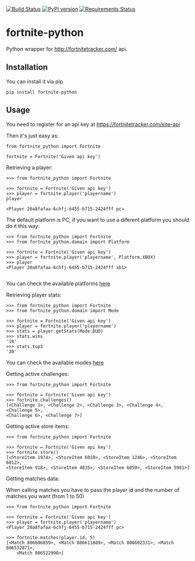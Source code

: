 [![Build Status](https://travis-ci.org/xcodinas/fortnite-python.svg?branch=master)](https://travis-ci.org/xcodinas/fortnite-python)
[![PyPI version](https://badge.fury.io/py/fortnite-python.svg)](https://badge.fury.io/py/fortnite-python)
[![Requirements Status](https://requires.io/github/xcodinas/fortnite-python/requirements.svg?branch=master)](https://requires.io/github/xcodinas/fortnite-python/requirements/?branch=master)

# fortnite-python
Python wrapper for http://fortnitetracker.com/ api.

## Installation

You can install it via pip

```
pip install fortnite-python
```


## Usage

You need to register for an api key at https://fortnitetracker.com/site-api

Then it's just easy as:

```
from fortnite_python import Fortnite

fortnite = Fortnite('Given api key')
```


Retrieving a player:

```
>>> from fortnite_python import Fortnite

>>> fortnite = Fortnite('Given api key')
>>> player = fortnite.player('playername')
player

<Player 20a8fafaa-6chfj-6455-b715-2424fff pc>

```

The default platform is PC, if you want to use a diferent platform you should
do it this way:

```
>>> from fortnite_python import Fortnite
>>> from fortnite_python.domain import Platform

>>> fortnite = Fortnite('Given api key')
>>> player = fortnite.player('playername', Platform.XBOX)
>>> player
<Player 20a8fafaa-6chfj-6455-b715-2424fff xb1>


```

You can check the available platforms [here](https://github.com/xcodinas/fortnite-python/blob/master/fortnite_python/domain.py#L4)


Retrieving player stats:


```
>>> from fortnite_python import Fortnite
>>> from fortnite_python.domain import Mode

>>> fortnite = Fortnite('Given api key')
>>> player = fortnite.player('playername')
>>> stats = player.getStats(Mode.DUO)
>>> stats.wins
'10'
>>> stats.top3
'20'

```
You can check the available modes [here](https://github.com/xcodinas/fortnite-python/blob/master/fortnite_python/domain.py#L10)


Getting active challenges:

```
>>> from fortnite_python import Fortnite

>>> fortnite = Fortnite('Given api key')
>>> fortnite.challenges()
[<Challenge 1>, <Challenge 2>, <Challenge 3>, <Challenge 4>, <Challenge 5>,
<Challenge 6>, <Challenge 7>]
```

Getting active store items:

```
>>> from fortnite_python import Fortnite

>>> fortnite = Fortnite('Given api key')
>>> fortnite.store()
[<StoreItem 1974>, <StoreItem 6010>, <StoreItem 1246>, <StoreItem 6012>,
<StoreItem 918>, <StoreItem 4835>, <StoreItem 6050>, <StoreItem 5981>]

```


Getting matches data:

When calling matches you have to pass the player id and the number of matches
you want (from 1 to 50)

```
>>> from fortnite_python import Fortnite

>>> fortnite = Fortnite('Given api key')
>>> player = fortnite.player('playername')
<Player 20a8fafaa-6chfj-6455-b715-2424fff pc>

>>> fortnite.matches(player.id, 5)
[<Match 806686859>, <Match 806611889>, <Match 806602331>, <Match 806532871>,
    <Match 806522998>]
```
